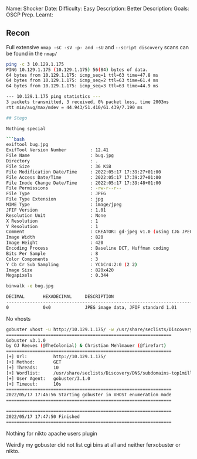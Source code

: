 Name: Shocker 
Date:
Difficulty: Easy
Description:
Better Description:
Goals: OSCP Prep.
Learnt:

## Recon 
Full extensive `nmap -sC -sV -p- and -sU` and `--script discovery`  scans can be found in the `nmap/`

```bash
ping -c 3 10.129.1.175                                                                        
PING 10.129.1.175 (10.129.1.175) 56(84) bytes of data.
64 bytes from 10.129.1.175: icmp_seq=1 ttl=63 time=47.8 ms
64 bytes from 10.129.1.175: icmp_seq=2 ttl=63 time=61.4 ms
64 bytes from 10.129.1.175: icmp_seq=3 ttl=63 time=44.9 ms

--- 10.129.1.175 ping statistics ---
3 packets transmitted, 3 received, 0% packet loss, time 2003ms
rtt min/avg/max/mdev = 44.943/51.410/61.439/7.190 ms

## Stego

Nothing special 

```bash
exiftool bug.jpg
ExifTool Version Number         : 12.41
File Name                       : bug.jpg
Directory                       : .
File Size                       : 36 KiB
File Modification Date/Time     : 2022:05:17 17:39:27+01:00
File Access Date/Time           : 2022:05:17 17:39:27+01:00
File Inode Change Date/Time     : 2022:05:17 17:39:48+01:00
File Permissions                : -rw-r--r--
File Type                       : JPEG
File Type Extension             : jpg
MIME Type                       : image/jpeg
JFIF Version                    : 1.01
Resolution Unit                 : None
X Resolution                    : 1
Y Resolution                    : 1
Comment                         : CREATOR: gd-jpeg v1.0 (using IJG JPEG v62), quality = 90.
Image Width                     : 820
Image Height                    : 420
Encoding Process                : Baseline DCT, Huffman coding
Bits Per Sample                 : 8
Color Components                : 3
Y Cb Cr Sub Sampling            : YCbCr4:2:0 (2 2)
Image Size                      : 820x420
Megapixels                      : 0.344

binwalk -e bug.jpg            

DECIMAL       HEXADECIMAL     DESCRIPTION
--------------------------------------------------------------------------------
0             0x0             JPEG image data, JFIF standard 1.01
```

No vhosts
```bash
gobuster vhost -u http://10.129.1.175/ -w /usr/share/seclists/Discovery/DNS/subdomains-top1million-5000.txt 
===============================================================
Gobuster v3.1.0
by OJ Reeves (@TheColonial) & Christian Mehlmauer (@firefart)
===============================================================
[+] Url:          http://10.129.1.175/
[+] Method:       GET
[+] Threads:      10
[+] Wordlist:     /usr/share/seclists/Discovery/DNS/subdomains-top1million-5000.txt
[+] User Agent:   gobuster/3.1.0
[+] Timeout:      10s
===============================================================
2022/05/17 17:46:56 Starting gobuster in VHOST enumeration mode
===============================================================
                              
===============================================================
2022/05/17 17:47:50 Finished
===============================================================
```

Nothing for nikto apache users plugin

Weirdly my gobuster did not list cgi bins at all and neither ferxobuster or nikto.
